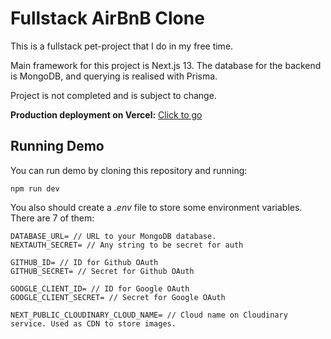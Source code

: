 # Fullstack AirBnB Clone

This is a fullstack pet-project that I do in my free time. 

Main framework for this project is Next.js 13. The database for the backend is MongoDB, and querying is realised 
with Prisma.

Project is not completed and is subject to change.

**Production deployment on Vercel:** [Click to go](https://vercel.com/k0ndrateff/booking-app/jkT6Ps9nyLRUNzBuVEL5hZFY5FJW)

## Running Demo

You can run demo by cloning this repository and running:

```shell
npm run dev
```

You also should create a _.env_ file to store some environment variables. There are 7 of them:
```dotenv
DATABASE_URL= // URL to your MongoDB database.
NEXTAUTH_SECRET= // Any string to be secret for auth 

GITHUB_ID= // ID for Github OAuth
GITHUB_SECRET= // Secret for Github OAuth

GOOGLE_CLIENT_ID= // ID for Google OAuth
GOOGLE_CLIENT_SECRET= // Secret for Google OAuth

NEXT_PUBLIC_CLOUDINARY_CLOUD_NAME= // Cloud name on Cloudinary service. Used as CDN to store images.
```